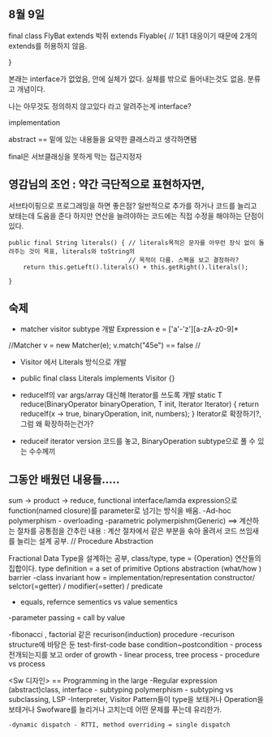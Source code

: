 ## 8월 9일


final class FlyBat extends 박쥐 extends Flyable{ // 1대1 대응이기 때문에 2개의 extends를 허용하지 않음.

}

본래는 interface가 없었음, 안에 실체가 없다.
실체를 밖으로 들어내는것도 없음. 분류고 개념이다.

나는 아무것도 정의하지 않고있다 라고 알려주는게 interface?

implementation

abstract == 밑에 있는 내용들을 요약한 클래스라고 생각하면됌

final은 서브클래싱을 못하게 막는 접근지정자

## 영감님의 조언 : 약간 극단적으로 표현하자면, 

서브타이핑으로 프로그래밍을 하면 좋은점?
일반적으로 추가를 하거나 코드를 늘리고 보태는데 도움을 준다
하지만 연산을 늘려야하는 코드에는 직접 수정을 해야하는 단점이 있다.

    public final String literals() { // literals목적은 문자를 아무런 장식 없이 돌려주는 것이 목표, literals와 toString의
                                     // 목적이 다름. 스펙을 보고 결정하라?
        return this.getLeft().literals() + this.getRight().literals();

    }


## 숙제 ## 
- matcher visitor subtype 개발 
Expression e = ['a'-'z'][a-zA-z0-9]*

//Matcher v = new Matcher(e);
v.match("45e") == false //

- Visitor <T>에서 Literals 방식으로 개발

- public final class Literals implements Visitor<String> {}
- reduceIf의 var args/array 대신해 Iterator<T>를 쓰도록 개발
    static <T> T reduce(BinaryOperator<T> binaryOperation, T init, Iterator<T> Iterator) {
        return reduceIf(x -> true, binaryOperation, init, numbers);
    } Iterator로 확장하기?, 그럼 왜 확장하하는건가?

- reduceif iterator version 코드를 놓고, BinaryOperation subtype으로 풀 수 있는 수수께끼


## 그동안 배웠던 내용들.....

sum -> product -> reduce, functional interface/lamda expression으로 function(named closure)를 parameter로 넘기는 방식을 배움.
-Ad-hoc polymerphism - overloading
-parametric polymerpishm(Generic)
==> 계산하는 절차를 공통점을 간추린 내용 : 계산 절차에서 같은 부분을 솎아 올려서 코드 쓰임새를 늘리는 설계 공부. // Procedure Abstraction

Fractional Data Type을 설계하는 공부, class/type, 
type = {Operation} 연산들의 집합이다.
type definition = a set of primitive Options
abstraction (what/how ) barrier 
-class invariant
how = implementation/representation
constructor/ selctor(=getter) / modifier(=setter) / predicate 
- equals, refernce sementics vs value sementics 

-parameter passing = call by value

-fibonacci , factorial 같은 recurison(induction) procedure
    -recurison structure에 바탕은 둔 test-first-code
    base condition~postcondition
    - process 전개되는지를 보고 order of growth
    - linear process, tree process
    - procedure vs process 


<Sw 디자인> == Programming in the  large
-Regular expression (abstract)class, interface
    - subtyping polymerphism
    - subtyping vs subclassing, LSP
    -Interpreter, Visitor Pattern들이 type을 보태거나 Operation을 보태거나 Swofware를 늘리거나 고치는데 어떤 문제를 푸는데 유리한가.

    -dynamic dispatch - RTTI, method overriding = single dispatch



